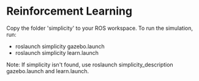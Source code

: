 # Reinforcement Learning

Copy the folder 'simplicity' to your ROS workspace. To run the simulation, run:

  - roslaunch simplicity gazebo.launch
  - roslaunch simplicity learn.launch
 
Note: If simplicity isn't found, use roslaunch simplicity_description gazebo.launch and learn.launch.
